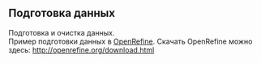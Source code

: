 ## Подготовка данных
Подготовка и очистка данных.     
Пример подготовки данных в [OpenRefine](http://openrefine.org/). 
Скачать OpenRefine можно здесь: http://openrefine.org/download.html

